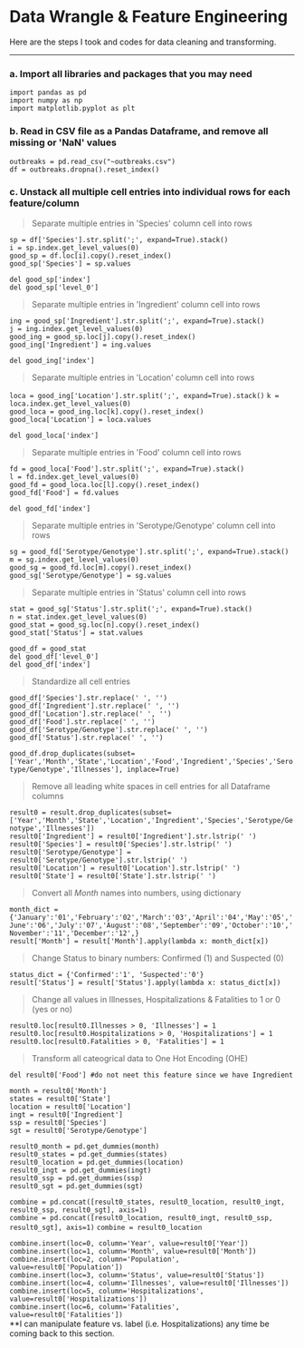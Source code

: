 # Data Wrangle & Feature Engineering

Here are the steps I took and codes for data cleaning and transforming.

---

### a. Import all libraries and packages that you may need

`import pandas as pd`  
`import numpy as np`  
`import matplotlib.pyplot as plt`

### b. Read in CSV file as a Pandas Dataframe, and remove all missing or 'NaN' values

`outbreaks = pd.read_csv("~outbreaks.csv")`  
`df = outbreaks.dropna().reset_index()`  

### c. Unstack all multiple cell entries into individual rows for each feature/column

> Separate multiple entries in 'Species' column cell into rows

`sp = df['Species'].str.split(';', expand=True).stack()`  
`i = sp.index.get_level_values(0)`  
`good_sp = df.loc[i].copy().reset_index()`  
`good_sp['Species'] = sp.values`  

`del good_sp['index']`  
`del good_sp['level_0']`  

> Separate multiple entries in 'Ingredient' column cell into rows

`ing = good_sp['Ingredient'].str.split(';', expand=True).stack()`  
`j = ing.index.get_level_values(0)`  
`good_ing = good_sp.loc[j].copy().reset_index()`  
`good_ing['Ingredient'] = ing.values`  

`del good_ing['index']`  

> Separate multiple entries in 'Location' column cell into rows

`loca = good_ing['Location'].str.split(';', expand=True).stack()` 
`k = loca.index.get_level_values(0)`  
`good_loca = good_ing.loc[k].copy().reset_index()`  
`good_loca['Location'] = loca.values`  

`del good_loca['index']`  

> Separate multiple entries in 'Food' column cell into rows

`fd = good_loca['Food'].str.split(';', expand=True).stack()`  
`l = fd.index.get_level_values(0)`  
`good_fd = good_loca.loc[l].copy().reset_index()`  
`good_fd['Food'] = fd.values`  

`del good_fd['index']`  

> Separate multiple entries in 'Serotype/Genotype' column cell into rows

`sg = good_fd['Serotype/Genotype'].str.split(';', expand=True).stack()`  
`m = sg.index.get_level_values(0)`  
`good_sg = good_fd.loc[m].copy().reset_index()`  
`good_sg['Serotype/Genotype'] = sg.values`  

> Separate multiple entries in 'Status' column cell into rows

`stat = good_sg['Status'].str.split(';', expand=True).stack()`  
`n = stat.index.get_level_values(0)`  
`good_stat = good_sg.loc[n].copy().reset_index()`  
`good_stat['Status'] = stat.values`  

`good_df = good_stat`  
`del good_df['level_0']`  
`del good_df['index']`  

> Standardize all cell entries

`good_df['Species'].str.replace(' ', '')`  
`good_df['Ingredient'].str.replace(' ', '')`  
`good_df['Location'].str.replace(' ', '')`  
`good_df['Food'].str.replace(' ', '')`  
`good_df['Serotype/Genotype'].str.replace(' ', '')`  
`good_df['Status'].str.replace(' ', '')`  

`good_df.drop_duplicates(subset=['Year','Month','State','Location','Food','Ingredient','Species','Serotype/Genotype','Illnesses'], inplace=True)`  

> Remove all leading white spaces in cell entries for all Dataframe columns

`result0 = result.drop_duplicates(subset=['Year','Month','State','Location','Ingredient','Species','Serotype/Genotype','Illnesses'])`  
`result0['Ingredient'] = result0['Ingredient'].str.lstrip(' ')`  
`result0['Species'] = result0['Species'].str.lstrip(' ')`  
`result0['Serotype/Genotype'] = result0['Serotype/Genotype'].str.lstrip(' ')`  
`result0['Location'] = result0['Location'].str.lstrip(' ')`  
`result0['State'] = result0['State'].str.lstrip(' ')`  

> Convert all *Month* names into numbers, using dictionary

`month_dict = {'January':'01','February':'02','March':'03','April':'04','May':'05','June':'06','July':'07','August':'08','September':'09','October':'10','November':'11','December':'12',}`  
`result['Month'] = result['Month'].apply(lambda x: month_dict[x])`  

> Change Status to binary numbers: Confirmed (1) and Suspected (0)

`status_dict = {'Confirmed':'1', 'Suspected':'0'}`  
`result['Status'] = result['Status'].apply(lambda x: status_dict[x])`  

> Change all values in Illnesses, Hospitalizations & Fatalities to 1 or 0 (yes or no)

`result0.loc[result0.Illnesses > 0, 'Illnesses'] = 1`  
`result0.loc[result0.Hospitalizations > 0, 'Hospitalizations'] = 1`  
`result0.loc[result0.Fatalities > 0, 'Fatalities'] = 1`  

> Transform all cateogrical data to One Hot Encoding (OHE)

`del result0['Food'] #do not neet this feature since we have Ingredient`  

`month = result0['Month']`  
`states = result0['State']`  
`location = result0['Location']`  
`ingt = result0['Ingredient']`  
`ssp = result0['Species']`  
`sgt = result0['Serotype/Genotype']`  

`result0_month = pd.get_dummies(month)`  
`result0_states = pd.get_dummies(states)`  
`result0_location = pd.get_dummies(location)`  
`result0_ingt = pd.get_dummies(ingt)`  
`result0_ssp = pd.get_dummies(ssp)`  
`result0_sgt = pd.get_dummies(sgt)`  

`combine = pd.concat([result0_states, result0_location, result0_ingt, result0_ssp, result0_sgt], axis=1)`  
`combine = pd.concat([result0_location, result0_ingt, result0_ssp, result0_sgt], axis=1)` 
`combine = result0_location`  

`combine.insert(loc=0, column='Year', value=result0['Year'])`  
`combine.insert(loc=1, column='Month', value=result0['Month'])`  
`combine.insert(loc=2, column='Population', value=result0['Population'])`  
`combine.insert(loc=3, column='Status', value=result0['Status'])`  
`combine.insert(loc=4, column='Illnesses', value=result0['Illnesses'])`  
`combine.insert(loc=5, column='Hospitalizations', value=result0['Hospitalizations'])`  
`combine.insert(loc=6, column='Fatalities', value=result0['Fatalities'])`  
**I can manipulate feature vs. label (i.e. Hospitalizations) any time be coming back to this section.
